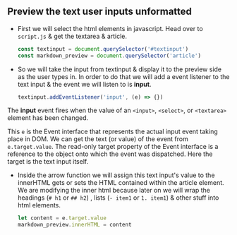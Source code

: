 ## Preview the text user inputs unformatted

- First we will select the html elements in javascript. Head over to `script.js` & get the textarea & article.

  ```js
  const textinput = document.querySelector('#textinput')
  const markdown_preview = document.querySelector('article')
  ```

- So we will take the input from textinput & display it to the preview side as the user types in. In order to do that we will add a event listener to the text input & the event we will listen to is **input**.

  ```js
  textinput.addEventListener('input', (e) => {})
  ```

The **input** event fires when the value of an `<input>`, `<select>`, or `<textarea>` element has been changed.

This `e` is the Event interface that represents the actual input event taking place in DOM. We can get the text (or value) of the event from `e.target.value`. The read-only target property of the Event interface is a reference to the object onto which the event was dispatched. Here the target is the text input itself.

- Inside the arrow function we will assign this text input's value to the innerHTML gets or sets the HTML contained within the article element. We are modifying the inner html because later on we will wrap the headings (`# h1` or `## h2`) , lists (`- item1` or `1. item1`) & other stuff into html elements.

  ```js
  let content = e.target.value
  markdown_preview.innerHTML = content
  ```

